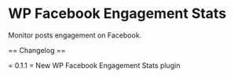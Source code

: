 # WP Facebook Engagement Stats

Monitor posts engagement on Facebook.

== Changelog ==

= 0.1.1 =
New WP Facebook Engagement Stats plugin
